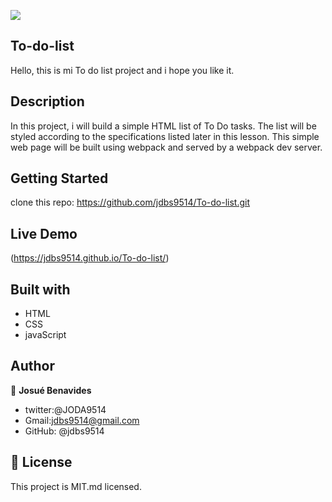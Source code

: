 ![](https://img.shields.io/badge/Microverse-blueviolet)
## To-do-list

Hello, this is mi To do list project and i hope you like it.

## Description 

In this project, i will build a simple HTML list of To Do tasks. The list will be styled according to the specifications listed later in this lesson. This simple web page will be built using webpack and served by a webpack dev server.

## Getting Started 

clone this repo: https://github.com/jdbs9514/To-do-list.git

## Live Demo

 (https://jdbs9514.github.io/To-do-list/)

## Built with 

- HTML
- CSS
- javaScript
## Author

👤 **Josué Benavides**
- twitter:@JODA9514
- Gmail:jdbs9514@gmail.com
- GitHub: @jdbs9514

## 📝 License

This project is MIT.md licensed.

